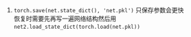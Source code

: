 1. `torch.save(net.state_dict(), 'net.pkl')` 只保存参数会更快   
恢复时需要先再写一遍网络结构然后用 `net2.load_state_dict(torch.load(net.pkl))`